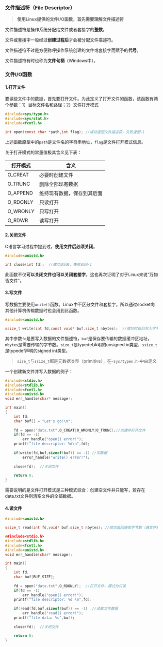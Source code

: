 ### 文件描述符（File Descriptor）

> **使用Linux提供的文件I/O函数，首先需要理解文件描述符**

文件描述符是操作系统分配给文件或者套接字的**整数**。

文件或套接字一般经过**创建过程后**才会被分配文件描述符。

文件描述符不过是方便称呼操作系统创建的文件或套接字而赋予的**代号**。

文件描述符有时也称为**文件句柄**（Windows中）。



### 文件I/O函数

#### 1.打开文件

要读些文件中的数据，首先要打开文件。为此定义了打开文件的函数，该函数有两个参数：1）目标文件名和路径；2）文件打开模式

```C
#include<sys/type.h>
#include<sys/stat.h>
#include<fcntl.h>

int open(const char *path,int flag); //成功返回文件描述符，失败返回-1
```

上述函数原型中的`path`是文件名的字符串地址，`flag`是文件打开模式信息。

关于打开模式的常量值极其含义见下表：

| 打开模式 | 含义                       |
| -------- | -------------------------- |
| O_CREAT  | 必要时创建文件             |
| O_TRUNC  | 删除全部现有数据           |
| O_APPEND | 维持现有数据，保存到其后面 |
| O_RDONLY | 只读打开                   |
| O_WRONLY | 只写打开                   |
| O_RDWR   | 读写打开                   |



#### 2.关闭文件

C语言学习过程中提到过，**使用文件后必须关闭**。

```C
#include<unistd.h>

int close(int fd);  //成功返回0，失败返回-1
```

此函数不仅**可以关闭文件也可以关闭套接字**，这也再次证明了对于Linux来说“万物皆文件”。



#### 3.写文件

写数据主要使用`write()`函数。Linux中不区分文件和套接字，所以通过socket向其他计算机传输数据时也会用到此函数。

```C
#include<unistd.h>

ssize_t write(int fd,const void* buf,size_t nbytes);  //成功时返回写入字节数，否则-1
```

其中参数`fd`是要写入数据的文件描述符，`buf`是保存要传输的数据缓冲区地址，`nbytes`是需要传输的字节数。`size_t`是typedef声明的unsigned in类型，`ssize_t`是typedef声明的signed int类型。

> `size_t`与`ssize_t`都是元数据类型（primitive），在`<sys/types.h>`中由定义



一个创建新文件并写入数据的例子：

```C
#include<stdio.h>
#include<stdlib.h>
#include<fcntl.h>
#include<unistd.h>
void err_handle(char* message);

int main()
{
    int fd;
    char buf[] = "Let's go!\n";
    
    fd = open("data.txt",O_CREAT|O_WRONLY|O_TRUNC);//创建并打开文件
    if(fd == -1)
        err_handle("open() error!");
    printf("file descriptor: %d\n",fd);
    
    if(write(fd,buf,sizeof(buf)) == -1) //写数据
        error_handle("write() error!");
    
    close(fd);  //关闭文件
    
    return 0;
}
```

需要说明的是文件打开模式是三种模式综合：创建空文件并只能写，若存在data.txt文件则清空文件的全部数据。



#### 4.读文件

```C
#include<unistd.h>

ssize_t read(int fd,void* buf,size_t nbytes); //成功返回接收字节数（遇文件结尾返回0），失败返回-1
```



```C
##include<stdio.h>
#include<stdlib.h>
#include<fcntl.h>
#include<unistd.h>
void err_handle(char* message);

int main()
{
    int fd;
    char buf[BUF_SIZE];
    
    fd = open("data.txt",O_RDONLY);  //打开文件，模式为只读
    if(fd == -1)
        err_handle("open() error!");
    printf("file descriptor: %d \n",fd);
    
    if(read(fd,buf,sizeof(buf)) == -1)  //读取文件数据
        err_handle("read() error!");
    printf("file data: %s",buf);
    
    close(fd);  //关闭文件
    
    return 0;
}
```

